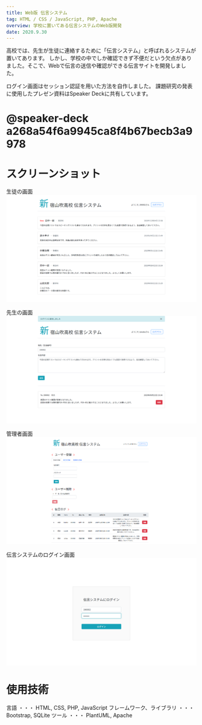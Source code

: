 ```yaml
---
title: Web版 伝言システム
tag: HTML / CSS / JavaScript, PHP, Apache
overview: 学校に置いてある伝言システムのWeb版開発
date: 2020.9.30
---
```


高校では、先生が生徒に連絡するために「伝言システム」と呼ばれるシステムが置いてあります。
しかし、学校の中でしか確認できず不便だという欠点がありました。そこで、Webで伝言の送信や確認ができる伝言サイトを開発しました。

ログイン画面はセッション認証を用いた方法を自作しました。
課題研究の発表に使用したプレゼン資料はSpeaker Deckに共有しています。
# @speaker-deck a268a54f6a9945ca8f4b67becb3a9978

# スクリーンショット
生徒の画面
![](/public/posts/message-system/viewer.png)

先生の画面
![](/public/posts/message-system/sender.png)

管理者画面
![](/public/posts/message-system/admin.png)

伝言システムのログイン画面
![](/public/posts/message-system/login.png)

# 使用技術
言語 ・・・ HTML, CSS, PHP, JavaScript
フレームワーク、ライブラリ ・・・ Bootstrap, SQLite
ツール ・・・ PlantUML, Apache
